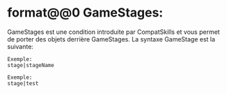 # format@@0 GameStages:

GameStages est une condition introduite par CompatSkills et vous permet de porter des objets derrière GameStages. La syntaxe GameStage est la suivante:

    Exemple:
    stage|stageName
    
    Exemple:
    stage|test